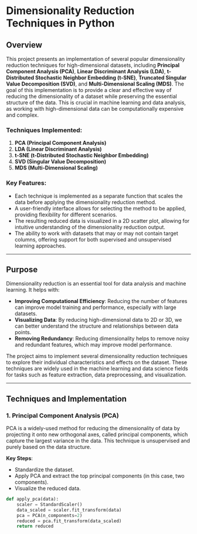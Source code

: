 # Dimensionality Reduction Techniques in Python

## Overview

This project presents an implementation of several popular dimensionality reduction techniques for high-dimensional datasets, including **Principal Component Analysis (PCA)**, **Linear Discriminant Analysis (LDA)**, **t-Distributed Stochastic Neighbor Embedding (t-SNE)**, **Truncated Singular Value Decomposition (SVD)**, and **Multi-Dimensional Scaling (MDS)**. The goal of this implementation is to provide a clear and effective way of reducing the dimensionality of a dataset while preserving the essential structure of the data. This is crucial in machine learning and data analysis, as working with high-dimensional data can be computationally expensive and complex.

### Techniques Implemented:
1. **PCA (Principal Component Analysis)**
2. **LDA (Linear Discriminant Analysis)**
3. **t-SNE (t-Distributed Stochastic Neighbor Embedding)**
4. **SVD (Singular Value Decomposition)**
5. **MDS (Multi-Dimensional Scaling)**

### Key Features:
- Each technique is implemented as a separate function that scales the data before applying the dimensionality reduction method.
- A user-friendly interface allows for selecting the method to be applied, providing flexibility for different scenarios.
- The resulting reduced data is visualized in a 2D scatter plot, allowing for intuitive understanding of the dimensionality reduction output.
- The ability to work with datasets that may or may not contain target columns, offering support for both supervised and unsupervised learning approaches.

---

## Purpose

Dimensionality reduction is an essential tool for data analysis and machine learning. It helps with:
- **Improving Computational Efficiency**: Reducing the number of features can improve model training and performance, especially with large datasets.
- **Visualizing Data**: By reducing high-dimensional data to 2D or 3D, we can better understand the structure and relationships between data points.
- **Removing Redundancy**: Reducing dimensionality helps to remove noisy and redundant features, which may improve model performance.

The project aims to implement several dimensionality reduction techniques to explore their individual characteristics and effects on the dataset. These techniques are widely used in the machine learning and data science fields for tasks such as feature extraction, data preprocessing, and visualization.

---

## Techniques and Implementation

### 1. **Principal Component Analysis (PCA)**

PCA is a widely-used method for reducing the dimensionality of data by projecting it onto new orthogonal axes, called principal components, which capture the largest variance in the data. This technique is unsupervised and purely based on the data structure.

**Key Steps**:
- Standardize the dataset.
- Apply PCA and extract the top principal components (in this case, two components).
- Visualize the reduced data.

```python
def apply_pca(data):
    scaler = StandardScaler()
    data_scaled = scaler.fit_transform(data)
    pca = PCA(n_components=2)
    reduced = pca.fit_transform(data_scaled)
    return reduced


